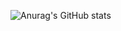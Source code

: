 ![Anurag's GitHub stats](https://github-readme-stats.vercel.app/api?username=silvafael&show_icons=true&theme=gruvbox)
